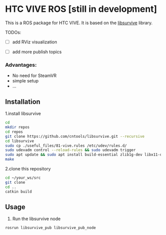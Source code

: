 # HTC VIVE ROS [still in development]
This is a ROS package for HTC VIVE. It is based on the [libsurvive](https://github.com/cntools/libsurvive) library.

TODOs:
- [ ] add  RViz visualization
- [ ] add more publish topics


### Advantages:
- No need for SteamVR
- simple setup
- ...

## Installation
1.install libsurvive
```bash
cd
mkdir repos
cd repos
git clone https://github.com/cntools/libsurvive.git --recursive
cd libsurvive
sudo cp ./useful_files/81-vive.rules /etc/udev/rules.d/
sudo udevadm control --reload-rules && sudo udevadm trigger
sudo apt update && sudo apt install build-essential zlib1g-dev libx11-dev libusb-1.0-0-dev freeglut3-dev liblapacke-dev libopenblas-dev libatlas-base-dev cmake
make
```
2.clone this repository
```bash
cd ~/your_ws/src
git clone
cd ..
catkin build
```

## Usage
1. Run the libsurvive node
```bash
rosrun libsurvive_pub libsurvive_pub_node
```